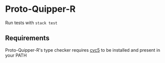 # Proto-Quipper-R
Run tests with `stack test`

## Requirements
Proto-Quipper-R's type checker requires [cvc5](https://cvc5.github.io) to be installed and present in your PATH